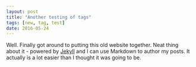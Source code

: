 ```yaml
---
layout: post
title: "Another testing of tags"
tags: [new, tag, test]
date: 2016-05-24
---
```


Well. Finally got around to putting this old website together. Neat thing about it - powered by [Jekyll](http://jekyllrb.com) and I can use Markdown to author my posts. It actually is a lot easier than I thought it was going to be.